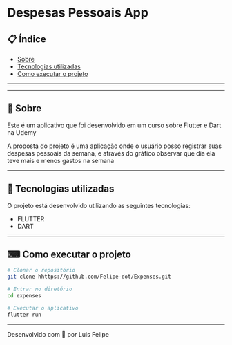 # Despesas Pessoais App

## 📋 Índice

- [Sobre](#-Sobre)
- [Tecnologias utilizadas](#-Tecnologias-utilizadas)
- [Como executar o projeto](#-Como-executar-o-projeto)


---



---

## 📖 Sobre 

Este é um aplicativo  que foi desenvolvido em um curso sobre Flutter e Dart na Udemy

A proposta do projeto é uma aplicação onde o usuário posso registrar suas despesas pessoais da semana, e através do gráfico observar que dia ela teve mais e menos gastos na semana

--- 

## 🚀 Tecnologias utilizadas

O projeto está desenvolvido utilizando as seguintes tecnologias:

- FLUTTER
- DART

--- 

## ⌨ Como executar o projeto

```bash
# Clonar o repositório
git clone hhttps://github.com/Felipe-dot/Expenses.git

# Entrar no diretório
cd expenses

# Executar o aplicativo
flutter run
```

---


Desenvolvido com 💜 por Luis Felipe
